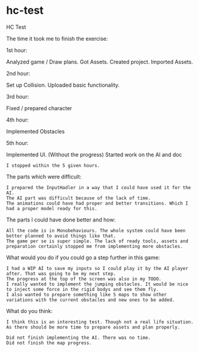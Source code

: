 # hc-test
HC Test


The time it took me to finish the exercise:

1st hour:

Analyzed game / Draw plans.
Got Assets.
Created project.
Imported Assets.

2nd hour:

Set up Collision.
Uploaded basic functionality.

3rd hour:

Fixed / prepared character

4th hour:

Implemented Obstacles

5th hour:

Implemented UI. (Without the progress)
Started work on the AI and doc

	I stopped within the 5 given hours.

The parts which were difficult:

	I prepared the InputHadler in a way that I could have used it for the AI.
	The AI part was difficult because of the lack of time.
	The animations could have had proper and better transitions. Which I had a proper model ready for this.
	
The parts I could have done better and how:
	
	All the code is in Monobehaviours. The whole system could have been better planned to avoid things like that.
	The game per se is super simple. The lack of ready tools, assets and preparation certainly stopped me from implementing more obstacles.
	
What would you do if you could go a step further in this game:

	I had a WIP AI to save my inputs so I could play it by the AI player after. That was going to be my next step.
	The progress at the top of the screen was also in my TODO.
	I really wanted to implement the jumping obstacles. It would be nice to inject some force in the rigid bodys and see them fly.
	I also wanted to prepare something like 5 maps to show other variations with the current obstacles and new ones to be added.
	
What do you think:

	I think this is an interesting test. Though not a real life situation. As there should be more time to prepare assets and plan properly.
	
	Did not finish implementing the AI. There was no time.
	Did not finish the map progress.